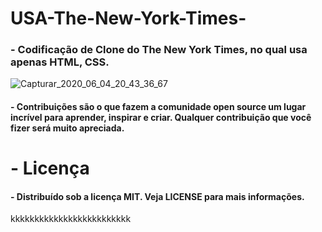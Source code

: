 # USA-The-New-York-Times-
### - Codificação de Clone do The New York Times, no qual usa apenas HTML, CSS.

![Capturar_2020_06_04_20_43_36_67](https://user-images.githubusercontent.com/60757768/83821231-70784900-a6a4-11ea-9274-780659522580.png)

#### - Contribuições são o que fazem a comunidade open source um lugar incrível para aprender, inspirar e criar. Qualquer contribuição que você fizer será muito apreciada.


# - Licença
#### - Distribuído sob a licença MIT. Veja LICENSE para mais informações.


kkkkkkkkkkkkkkkkkkkkkkkkk








